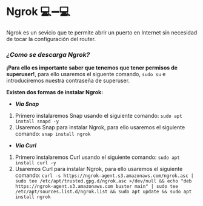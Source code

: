 # Ngrok :computer::heavy_minus_sign::computer:

Ngrok es un sevicio que te permite abrir un puerto en Internet sin necesidad de tocar la configuración del router.

### ***¿Como se descarga Ngrok?***

**¡Para ello es importante saber que tenemos que tener permisos de superuser!**, para ello usaremos el siguente comando, ```sudo su``` e introduciremos nuestra contraseña de superuser.

**Existen dos formas de instalar Ngrok:**

- ***Vía Snap***
1. Primero instalaremos Snap usando el siguiente comando: ```sudo apt install snapd -y```
2. Usaremos Snap para instalar Ngrok, para ello usaremos el siguiente comando: ```snap install ngrok```

- ***Vía Curl***
1. Primero instalaremos Curl usando el siguiente comando: ```sudo apt install curl -y```
2. Usaremos Curl para instalar Ngrok, para ello usaremos el siguiente comando: ```curl -s https://ngrok-agent.s3.amazonaws.com/ngrok.asc | sudo tee /etc/apt/trusted.gpg.d/ngrok.asc >/dev/null && echo "deb https://ngrok-agent.s3.amazonaws.com buster main" | sudo tee /etc/apt/sources.list.d/ngrok.list && sudo apt update && sudo apt install ngrok```

